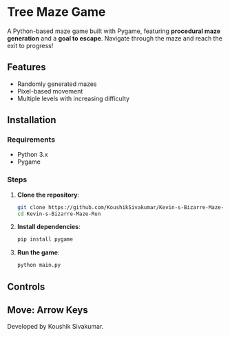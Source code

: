 # Tree Maze Game
A Python-based maze game built with Pygame, featuring **procedural maze generation** and a **goal to escape**. Navigate through the maze and reach the exit to progress!

## Features
- Randomly generated mazes
- Pixel-based movement  
- Multiple levels with increasing difficulty  

## Installation
### Requirements
- Python 3.x
- Pygame

### Steps
1. **Clone the repository**:
   ```bash
   git clone https://github.com/KoushikSivakumar/Kevin-s-Bizarre-Maze-Run.git
   cd Kevin-s-Bizarre-Maze-Run
   ```
2. **Install dependencies**:
   ```bash
   pip install pygame
   ```
3. **Run the game**:
   ```bash
   python main.py
   ```

## Controls
Move: **Arrow Keys**  
---

Developed by Koushik Sivakumar.

